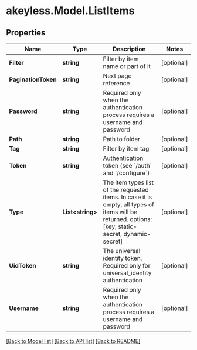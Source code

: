 # akeyless.Model.ListItems
## Properties

Name | Type | Description | Notes
------------ | ------------- | ------------- | -------------
**Filter** | **string** | Filter by item name or part of it | [optional] 
**PaginationToken** | **string** | Next page reference | [optional] 
**Password** | **string** | Required only when the authentication process requires a username and password | [optional] 
**Path** | **string** | Path to folder | [optional] 
**Tag** | **string** | Filter by item tag | [optional] 
**Token** | **string** | Authentication token (see &#x60;/auth&#x60; and &#x60;/configure&#x60;) | [optional] 
**Type** | **List&lt;string&gt;** | The item types list of the requested items. In case it is empty, all types of items will be returned. options: [key, static-secret, dynamic-secret] | [optional] 
**UidToken** | **string** | The universal identity token, Required only for universal_identity authentication | [optional] 
**Username** | **string** | Required only when the authentication process requires a username and password | [optional] 

[[Back to Model list]](../README.md#documentation-for-models) [[Back to API list]](../README.md#documentation-for-api-endpoints) [[Back to README]](../README.md)

